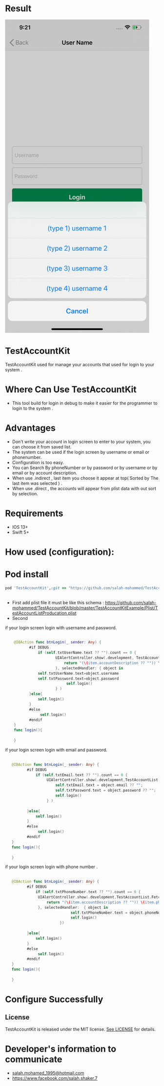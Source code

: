 # Result

![alt text](https://github.com/salah-mohammed/TestAccountKit/blob/master/TestAccountKitExample/ezgif-7-1816e37ad4d8.gif?raw=true)

# TestAccountKit

TestAccountKit used for manage your accounts that used for login to your system .

# Where Can Use TestAccountKit
* This tool build for login in debug to make it easier for the programmer to login to the system .

# Advantages
* Don't write your account in login screen to enter to your system, you can choose it from saved list.
* The system can be used if the login screen by username or email or phonenumber.
* Configuration is too easy.
* You can Search By phoneNumber or by password or by username or by email or by account description.
* When use .indirect , last item you choose it appear at top( Sorted by The last item was selected ) .
* When use .direct , the accounts will appear from plist data with out sort by selection.

# Requirements
* IOS 13+ 
* Swift 5+

# How used (configuration): 
# Pod install
```ruby
pod 'TestAccountKit',:git => "https://github.com/salah-mohammed/TestAccountKit.git"
 
```
- First
add plist file it must be like this schema :
https://github.com/salah-mohammed/TestAccountKit/blob/master/TestAccountKitExample/Plist/TestAccountListProducation.plist
- Second

if your login screen login with username and password.
```swift

    @IBAction func btnLogin(_ sender: Any) {
           #if DEBUG
               if (self.txtUserName.text ?? "").count == 0 {
                       UIAlertController.show(.development, TestAccountList.FetchType.inDirect,{ (item) -> String in
                           return "(\(item.accountDescription ?? "")) \(item.username ?? "")"
                       }, selectedHandler: { object in
               self.txtUserName.text=object.username
               self.txtPassword.text=object.password
                            self.login()
                       } )
           }else{
               self.login()
           }
           #else
                self.login()
           #endif
    }
    func login(){
        
    }

 ```
 
if your login screen login with email and password.
 
 ```swift

    @IBAction func btnLogin(_ sender: Any) {
           #if DEBUG
               if (self.txtEmail.text ?? "").count == 0 {
                    UIAlertController.show(.development,TestAccountList.FetchType.direct,selectedHandler: { object in
                        self.txtEmail.text = object.email ?? "";
                        self.txtPassword.text = object.password ?? "";
                        self.login()
                    } )
                
           }else{
               self.login()
           }
           #else
                self.login()
           #endif
    }
    func login(){
        
    }

```
if your login screen login with phone number .

 ```swift

    @IBAction func btnLogin(_ sender: Any) {
           #if DEBUG
               if (self.txtPhoneNumber.text ?? "").count == 0 {
                UIAlertController.show(.development,TestAccountList.FetchType.direct,{ (item) -> String in
                    return "(\(item.accountDescription ?? "")) \(item.phoneNumber ?? "")"
                }, selectedHandler:  { object in
                               self.txtPhoneNumber.text = object.phoneNumber ?? "";
                               self.login()
                          })
                
           }else{
               self.login()
           }
           #else
                self.login()
           #endif
    }
    func login(){
        
    }

 ```


# Configure Successfully

## License

TestAccountKit is released under the MIT license. [See LICENSE](https://github.com/salah-mohammed/TestAccountKit/blob/master/LICENSE) for details.

# Developer's information to communicate

- salah.mohamed_1995@hotmail.com
- https://www.facebook.com/salah.shaker.7
